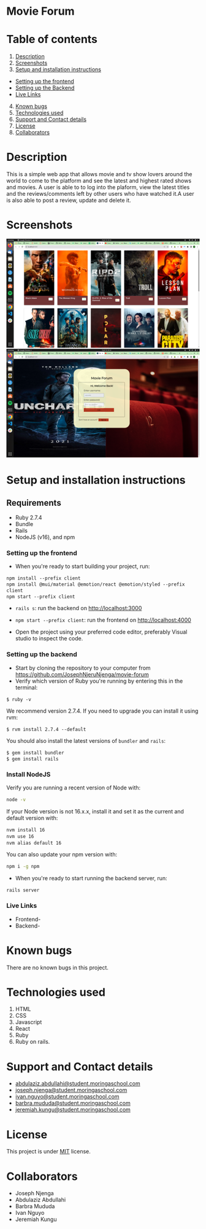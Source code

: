 # Movie Forum

# Table of contents
1. [Description](#Description)
2. [Screenshots](#Screenshots)
3. [Setup and installation instructions](#Setup_and_installation_instructions)
  - [Setting up the frontend](###Setting_up_the_rontend)
  - [Setting up the Backend](###Setting_up_the_Backend)
  - [Live Links](###Live_Links)
4. [Known bugs](#Known_bugs)
5. [Technologies used](#Technologies_used])
6. [Support and Contact details](#Support_and_Contact_details)
7. [License](#License)
8. [Collaborators](#Collaborators)


# Description
This is a simple web app that allows movie and tv show lovers around the world to come to the platform and see the latest and highest rated shows and movies. A user is able to to log into the plaform, view the latest titles and the reviews/comments left by other users who have watched it.A user is also able to post a review, update and delete it.

# Screenshots
![Screenshot1](https://github.com/JosephNjeruNjenga/movie-forum/blob/ft-login-signup/client/src/screenshot1.png)
![screenshot2](https://github.com/JosephNjeruNjenga/movie-forum/blob/ft-login-signup/client/src/screenshot2.png)

# Setup and installation instructions
  ## Requirements
- Ruby 2.7.4
- Bundle 
- Rails
- NodeJS (v16), and npm

### Setting up the frontend
- When you're ready to start building your project, run:

```
npm install --prefix client
npm install @mui/material @emotion/react @emotion/styled --prefix client
npm start --prefix client
```
- `rails s`: run the backend on [http://localhost:3000](http://localhost:3000)
- `npm start --prefix client`: run the frontend on
  [http://localhost:4000](http://localhost:4000)

- Open the project using your preferred code editor, preferably Visual studio to inspect the code.

### Setting up the backend
- Start by cloning the repository to your computer from https://github.com/JosephNjeruNjenga/movie-forum
- Verify which version of Ruby you're running by entering this in the terminal:

```console
$ ruby -v
```

We recommend version 2.7.4. If you need to upgrade you can install it using rvm:

```console
$ rvm install 2.7.4 --default
```

You should also install the latest versions of `bundler` and `rails`:

```console
$ gem install bundler
$ gem install rails
```

### Install NodeJS

Verify you are running a recent version of Node with:

```sh
node -v
```

If your Node version is not 16.x.x, install it and set it as the current and
default version with:

```sh
nvm install 16
nvm use 16
nvm alias default 16
```

You can also update your npm version with:

```sh
npm i -g npm
```
- When you're ready to start running the backend server, run:
 ```
 rails server
 ```
### Live Links
- Frontend-
- Backend-

# Known bugs
There are no known bugs in this project.

# Technologies used
1. HTML
2. CSS
3. Javascript
4. React
5. Ruby
6. Ruby on rails.

# Support and Contact details
- abdulaziz.abdullahi@student.moringaschool.com
- joseph.njenga@student.moringaschool.com
- ivan.nguyo@student.moringaschool.com
- barbra.mududa@student.moringaschool.com
- jeremiah.kungu@student.moringaschool.com

# License
This project is under [MIT](https://github.com/JosephNjeruNjenga/movie-forum/blob/main/licence) license.

# Collaborators
- Joseph Njenga
- Abdulaziz Abdullahi
- Barbra Mududa
- Ivan Nguyo
- Jeremiah Kungu
